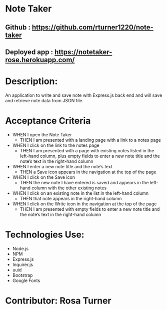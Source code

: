 # Note Taker

## Github : https://github.com/rturner1220/note-taker
## Deployed app : https://notetaker-rose.herokuapp.com/

# Description:
An application to write and save note with Express.js back end and will save and retrieve note data from JSON file.

# Acceptance Criteria

* WHEN I open the Note Taker
    - THEN I am presented with a landing page with a link to a notes page
* WHEN I click on the link to the notes page
    - THEN I am presented with a page with existing notes listed in the left-hand column, plus empty fields to enter a new note title and the note’s text in the right-hand column
* WHEN I enter a new note title and the note’s text
    - THEN a Save icon appears in the navigation at the top of the page
* WHEN I click on the Save icon
    - THEN the new note I have entered is saved and appears in the left-hand column with the other existing notes
* WHEN I click on an existing note in the list in the left-hand column
    - THEN that note appears in the right-hand column
* WHEN I click on the Write icon in the navigation at the top of the page
    - THEN I am presented with empty fields to enter a new note title and the note’s text in the right-hand column

# Technologies Use:
* Node.js
* NPM
* Express.js
* Inquirer.js
* uuid
* Bootstrap
* Google Fonts

# Contributor: Rosa Turner

